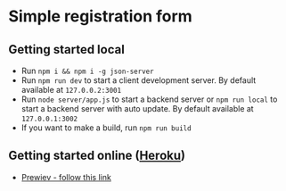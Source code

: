 # Simple registration form

## Getting started local

- Run `npm i && npm i -g json-server`
- Run `npm run dev` to start a client development server. By default available at `127.0.0.2:3001`
- Run `node server/app.js` to start a backend server or `npm run local` to start a backend server with auto update. By default available at `127.0.0.1:3002`
- If you want to make a build, run `npm run build`

## Getting started online ([Heroku](https://devcenter.heroku.com/))

- [Prewiev - follow this link ](https://onefun1.github.io/reg-form-24Slides-local-server/)
